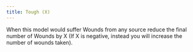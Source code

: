 ```yaml
---
title: Tough (X)
---
```

When this model would suffer Wounds from any source reduce the final number of Wounds by X (If X is negative, instead you will increase the number of wounds taken).